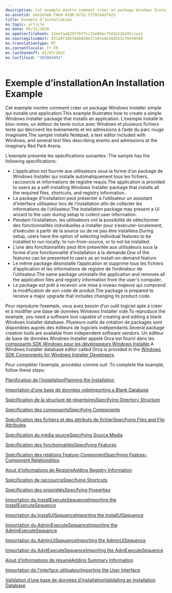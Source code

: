 ```yaml
---
description: Cet exemple montre comment créer un package Windows Installer simple qui installe une application.
ms.assetid: eee1e3e6-74e9-41d0-b732-1f792a4df423
title: Exemple d’installation
ms.topic: article
ms.date: 05/31/2018
ms.openlocfilehash: 11eefaab2977bf7cc31e86ac7541b21b345c1aa1
ms.sourcegitcommit: 831e8f3db78ab820e1710cede244553c70e50500
ms.translationtype: MT
ms.contentlocale: fr-FR
ms.lasthandoff: 01/07/2021
ms.locfileid: "103864493"
---
```

# <a name="an-installation-example"></a><span data-ttu-id="1cf06-103">Exemple d’installation</span><span class="sxs-lookup"><span data-stu-id="1cf06-103">An Installation Example</span></span>

<span data-ttu-id="1cf06-104">Cet exemple montre comment créer un package Windows Installer simple qui installe une application.</span><span class="sxs-lookup"><span data-stu-id="1cf06-104">This example illustrates how to create a simple Windows Installer package that installs an application.</span></span> <span data-ttu-id="1cf06-105">L’exemple installe le bloc-notes, un éditeur de texte inclus avec Windows et plusieurs fichiers texte qui décrivent les événements et les admissions à l’aide du parc rouge imaginaire.</span><span class="sxs-lookup"><span data-stu-id="1cf06-105">The sample installs Notepad, a text editor included with Windows, and several text files describing events and admissions at the imaginary Red Park Arena.</span></span>

<span data-ttu-id="1cf06-106">L’exemple présente les spécifications suivantes :</span><span class="sxs-lookup"><span data-stu-id="1cf06-106">The sample has the following specifications:</span></span>

-   <span data-ttu-id="1cf06-107">L’application est fournie aux utilisateurs sous la forme d’un package de Windows Installer qui installe automatiquement tous les fichiers, raccourcis et informations de registre requis.</span><span class="sxs-lookup"><span data-stu-id="1cf06-107">The application is provided to users as a self-installing Windows Installer package that installs all the required files, shortcuts, and registry information.</span></span>
-   <span data-ttu-id="1cf06-108">Le package d’installation peut présenter à l’utilisateur un assistant d’interface utilisateur lors de l’installation afin de collecter les informations de l’utilisateur.</span><span class="sxs-lookup"><span data-stu-id="1cf06-108">The installation package may present a UI wizard to the user during setup to collect user information.</span></span>
-   <span data-ttu-id="1cf06-109">Pendant l’installation, les utilisateurs ont la possibilité de sélectionner des fonctionnalités individuelles à installer pour s’exécuter-localement, d’exécuter à partir de la source ou de ne pas être installées.</span><span class="sxs-lookup"><span data-stu-id="1cf06-109">During setup, users have the option of selecting individual features to be installed to run-locally, to run-from-source, or to not be installed.</span></span>
-   <span data-ttu-id="1cf06-110">L’une des fonctionnalités peut être présentée aux utilisateurs sous la forme d’une fonctionnalité d’installation à la demande.</span><span class="sxs-lookup"><span data-stu-id="1cf06-110">One of the features can be presented to users as an install-on-demand feature.</span></span>
-   <span data-ttu-id="1cf06-111">Le même package désinstalle l’application et supprime tous les fichiers d’application et les informations de registre de l’ordinateur de l’utilisateur.</span><span class="sxs-lookup"><span data-stu-id="1cf06-111">The same package uninstalls the application and removes all the application files and registry information from the user's computer.</span></span>
-   <span data-ttu-id="1cf06-112">Le package est prêt à recevoir une mise à niveau majeure qui comprend la modification de son code de produit.</span><span class="sxs-lookup"><span data-stu-id="1cf06-112">The package is prepared to receive a major upgrade that includes changing its product code.</span></span>

<span data-ttu-id="1cf06-113">Pour reproduire l’exemple, vous avez besoin d’un outil logiciel apte à créer et à modifier une base de données Windows Installer vide.</span><span class="sxs-lookup"><span data-stu-id="1cf06-113">To reproduce the example, you need a software tool capable of creating and editing a blank Windows Installer database.</span></span> <span data-ttu-id="1cf06-114">Plusieurs outils de création de packages sont disponibles auprès des éditeurs de logiciels indépendants.</span><span class="sxs-lookup"><span data-stu-id="1cf06-114">Several package creation tools are available from independent software vendors.</span></span> <span data-ttu-id="1cf06-115">Un éditeur de base de données Windows Installer appelé Orca est fourni dans les [composants SDK Windows pour les développeurs Windows Installer](platform-sdk-components-for-windows-installer-developers.md).</span><span class="sxs-lookup"><span data-stu-id="1cf06-115">A Windows Installer database editor called Orca is provided in the [Windows SDK Components for Windows Installer Developers](platform-sdk-components-for-windows-installer-developers.md).</span></span>

<span data-ttu-id="1cf06-116">Pour compléter l’exemple, procédez comme suit :</span><span class="sxs-lookup"><span data-stu-id="1cf06-116">To complete the example, follow these steps:</span></span>

[<span data-ttu-id="1cf06-117">Planification de l’installation</span><span class="sxs-lookup"><span data-stu-id="1cf06-117">Planning the Installation</span></span>](planning-the-installation.md)

[<span data-ttu-id="1cf06-118">Importation d’une base de données vide</span><span class="sxs-lookup"><span data-stu-id="1cf06-118">Importing a Blank Database</span></span>](importing-a-blank-database.md)

[<span data-ttu-id="1cf06-119">Spécification de la structure de répertoires</span><span class="sxs-lookup"><span data-stu-id="1cf06-119">Specifying Directory Structure</span></span>](specifying-directory-structure.md)

[<span data-ttu-id="1cf06-120">Spécification des composants</span><span class="sxs-lookup"><span data-stu-id="1cf06-120">Specifying Components</span></span>](specifying-components.md)

[<span data-ttu-id="1cf06-121">Spécification des fichiers et des attributs de fichier</span><span class="sxs-lookup"><span data-stu-id="1cf06-121">Specifying Files and File Attributes</span></span>](specifying-files-and-file-attributes.md)

[<span data-ttu-id="1cf06-122">Spécification du média source</span><span class="sxs-lookup"><span data-stu-id="1cf06-122">Specifying Source Media</span></span>](specifying-source-media.md)

[<span data-ttu-id="1cf06-123">Spécification des fonctionnalités</span><span class="sxs-lookup"><span data-stu-id="1cf06-123">Specifying Features</span></span>](specifying-features.md)

[<span data-ttu-id="1cf06-124">Spécification des relations Feature-Component</span><span class="sxs-lookup"><span data-stu-id="1cf06-124">Specifying Feature-Component Relationships</span></span>](specifying-feature-component-relationships.md)

[<span data-ttu-id="1cf06-125">Ajout d’informations de Registre</span><span class="sxs-lookup"><span data-stu-id="1cf06-125">Adding Registry Information</span></span>](adding-registry-information.md)

[<span data-ttu-id="1cf06-126">Spécification de raccourcis</span><span class="sxs-lookup"><span data-stu-id="1cf06-126">Specifying Shortcuts</span></span>](specifying-shortcuts.md)

[<span data-ttu-id="1cf06-127">Spécification des propriétés</span><span class="sxs-lookup"><span data-stu-id="1cf06-127">Specifying Properties</span></span>](specifying-properties.md)

[<span data-ttu-id="1cf06-128">Importation du InstallExecuteSequence</span><span class="sxs-lookup"><span data-stu-id="1cf06-128">Importing the InstallExecuteSequence</span></span>](importing-the-installexecutesequence.md)

[<span data-ttu-id="1cf06-129">Importation du InstallUISequence</span><span class="sxs-lookup"><span data-stu-id="1cf06-129">Importing the InstallUISequence</span></span>](importing-the-installuisequence.md)

[<span data-ttu-id="1cf06-130">Importation du AdminExecuteSequence</span><span class="sxs-lookup"><span data-stu-id="1cf06-130">Importing the AdminExecuteSequence</span></span>](importing-the-adminexecutesequence.md)

[<span data-ttu-id="1cf06-131">Importation du AdminUISequence</span><span class="sxs-lookup"><span data-stu-id="1cf06-131">Importing the AdminUISequence</span></span>](importing-the-adminuisequence.md)

[<span data-ttu-id="1cf06-132">Importation du AdvtExecuteSequence</span><span class="sxs-lookup"><span data-stu-id="1cf06-132">Importing the AdvtExecuteSequence</span></span>](importing-the-advtexecutesequence.md)

[<span data-ttu-id="1cf06-133">Ajout d’informations de résumé</span><span class="sxs-lookup"><span data-stu-id="1cf06-133">Adding Summary Information</span></span>](adding-summary-information.md)

[<span data-ttu-id="1cf06-134">Importation de l’interface utilisateur</span><span class="sxs-lookup"><span data-stu-id="1cf06-134">Importing the User Interface</span></span>](importing-the-user-interface.md)

[<span data-ttu-id="1cf06-135">Validation d’une base de données d’installation</span><span class="sxs-lookup"><span data-stu-id="1cf06-135">Validating an Installation Database</span></span>](validating-an-installation-database.md)

 

 



